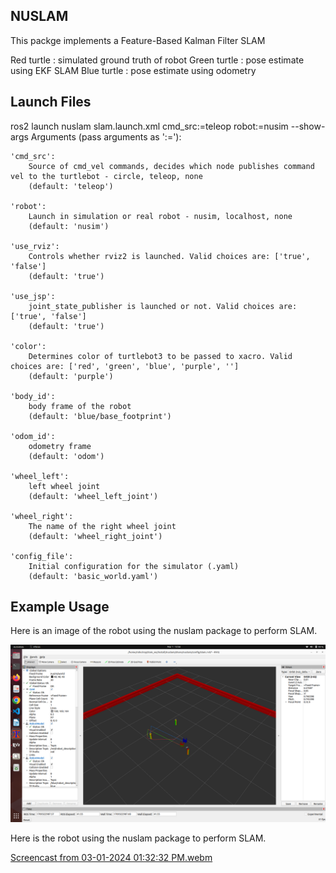 ## NUSLAM
This packge implements a Feature-Based Kalman Filter SLAM

Red turtle : simulated ground truth of robot
Green turtle : pose estimate using EKF SLAM
Blue turtle : pose estimate using odometry

## Launch Files
ros2 launch nuslam slam.launch.xml cmd_src:=teleop robot:=nusim --show-args
Arguments (pass arguments as '<name>:=<value>'):

    'cmd_src':
        Source of cmd_vel commands, decides which node publishes command vel to the turtlebot - circle, teleop, none
        (default: 'teleop')

    'robot':
        Launch in simulation or real robot - nusim, localhost, none
        (default: 'nusim')

    'use_rviz':
        Controls whether rviz2 is launched. Valid choices are: ['true', 'false']
        (default: 'true')

    'use_jsp':
        joint_state_publisher is launched or not. Valid choices are: ['true', 'false']
        (default: 'true')

    'color':
        Determines color of turtlebot3 to be passed to xacro. Valid choices are: ['red', 'green', 'blue', 'purple', '']
        (default: 'purple')

    'body_id':
        body frame of the robot
        (default: 'blue/base_footprint')

    'odom_id':
        odometry frame
        (default: 'odom')

    'wheel_left':
        left wheel joint
        (default: 'wheel_left_joint')

    'wheel_right':
        The name of the right wheel joint
        (default: 'wheel_right_joint')

    'config_file':
        Initial configuration for the simulator (.yaml)
        (default: 'basic_world.yaml')


## Example Usage

Here is an image of the robot using the nuslam package to perform SLAM.

![](images/slam.png)


 Here is the robot using the nuslam package to perform SLAM. 

 [Screencast from 03-01-2024 01:32:32 PM.webm](https://github.com/ME495-Navigation/slam-project-roy2909/assets/144197977/591c6368-7890-4466-b56e-6498aa5c9ff8)